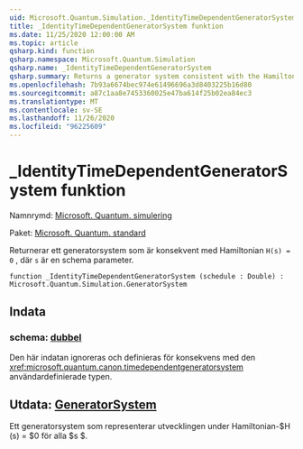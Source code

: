 ```yaml
---
uid: Microsoft.Quantum.Simulation._IdentityTimeDependentGeneratorSystem
title: _IdentityTimeDependentGeneratorSystem funktion
ms.date: 11/25/2020 12:00:00 AM
ms.topic: article
qsharp.kind: function
qsharp.namespace: Microsoft.Quantum.Simulation
qsharp.name: _IdentityTimeDependentGeneratorSystem
qsharp.summary: Returns a generator system consistent with the Hamiltonian `H(s) = 0`, where `s` is a schedule parameter.
ms.openlocfilehash: 7b93a6674bec974e61496696a3d8403225b16d80
ms.sourcegitcommit: a87c1aa8e7453360025e47ba614f25b02ea84ec3
ms.translationtype: MT
ms.contentlocale: sv-SE
ms.lasthandoff: 11/26/2020
ms.locfileid: "96225609"
---
```

# <a name="_identitytimedependentgeneratorsystem-function"></a>_IdentityTimeDependentGeneratorSystem funktion

Namnrymd: [Microsoft. Quantum. simulering](xref:Microsoft.Quantum.Simulation)

Paket: [Microsoft. Quantum. standard](https://nuget.org/packages/Microsoft.Quantum.Standard)


Returnerar ett generatorsystem som är konsekvent med Hamiltonian `H(s) = 0` , där `s` är en schema parameter.

```qsharp
function _IdentityTimeDependentGeneratorSystem (schedule : Double) : Microsoft.Quantum.Simulation.GeneratorSystem
```


## <a name="input"></a>Indata

### <a name="schedule--double"></a>schema: [dubbel](xref:microsoft.quantum.lang-ref.double)

Den här indatan ignoreras och definieras för konsekvens med den <xref:microsoft.quantum.canon.timedependentgeneratorsystem> användardefinierade typen.



## <a name="output--generatorsystem"></a>Utdata: [GeneratorSystem](xref:Microsoft.Quantum.Simulation.GeneratorSystem)

Ett generatorsystem som representerar utvecklingen under Hamiltonian-$H (s) = $0 för alla $s $.